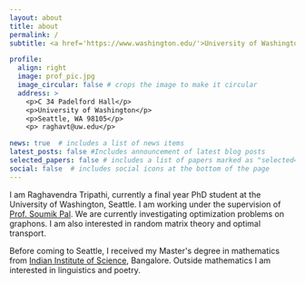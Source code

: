 ```yaml
---
layout: about
title: about
permalink: /
subtitle: <a href='https://www.washington.edu/'>University of Washington</a>.<a href="https://math.washington.edu"> Department of Mathematics</a>. 

profile:
  align: right
  image: prof_pic.jpg
  image_circular: false # crops the image to make it circular
  address: >
    <p>C 34 Padelford Hall</p>
    <p>University of Washington</p>
    <p>Seattle, WA 98105</p>
    <p> raghavt@uw.edu</p>

news: true  # includes a list of news items
latest_posts: false #Includes announcement of latest blog posts
selected_papers: false # includes a list of papers marked as "selected={true}"
social: false  # includes social icons at the bottom of the page
---
```


I am Raghavendra Tripathi, currently a final year PhD student at the University of Washington, Seattle. I am working under the supervision of [Prof. Soumik Pal](https://sites.math.washington.edu/~soumik/). We are currently investigating optimization problems on graphons. I am also interested in random matrix theory and optimal transport.

Before coming to Seattle, I received my Master's degree in mathematics from [Indian Institute of Science](http://www.math.iisc.ac.in), Bangalore. Outside mathematics I am interested in linguistics and poetry.  